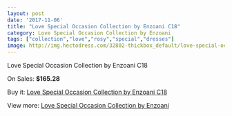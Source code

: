 ```yaml
---
layout: post
date: '2017-11-06'
title: "Love Special Occasion Collection by Enzoani C18"
category: Love Special Occasion Collection by Enzoani
tags: ["collection","love","rosy","special","dresses"]
image: http://img.hectodress.com/32802-thickbox_default/love-special-occasion-collection-by-enzoani-c18.jpg
---
```

Love Special Occasion Collection by Enzoani C18

On Sales: **$165.28**
<a href="https://www.hectodress.com/love-special-occasion-collection-by-enzoani/15037-love-special-occasion-collection-by-enzoani-c18.html"><amp-img layout="responsive" width="600" height="600" src="//img.hectodress.com/32802-thickbox_default/love-special-occasion-collection-by-enzoani-c18.jpg" alt="Love Special Occasion Collection by Enzoani C18 0" /></a>
<a href="https://www.hectodress.com/love-special-occasion-collection-by-enzoani/15037-love-special-occasion-collection-by-enzoani-c18.html"><amp-img layout="responsive" width="600" height="600" src="//img.hectodress.com/32803-thickbox_default/love-special-occasion-collection-by-enzoani-c18.jpg" alt="Love Special Occasion Collection by Enzoani C18 1" /></a>

Buy it: [Love Special Occasion Collection by Enzoani C18](https://www.hectodress.com/love-special-occasion-collection-by-enzoani/15037-love-special-occasion-collection-by-enzoani-c18.html "Love Special Occasion Collection by Enzoani C18")

View more: [Love Special Occasion Collection by Enzoani](https://www.hectodress.com/270-love-special-occasion-collection-by-enzoani "Love Special Occasion Collection by Enzoani")